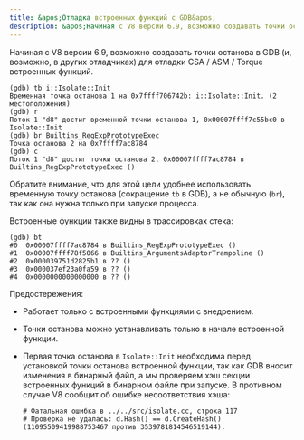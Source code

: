 ```yaml
---
title: &apos;Отладка встроенных функций с GDB&apos;
description: &apos;Начиная с V8 версии 6.9, возможно создавать точки останова в GDB для отладки CSA / ASM / Torque встроенных функций.&apos;
---
```

Начиная с V8 версии 6.9, возможно создавать точки останова в GDB (и, возможно, в других отладчиках) для отладки CSA / ASM / Torque встроенных функций.

```
(gdb) tb i::Isolate::Init
Временная точка останова 1 на 0x7ffff706742b: i::Isolate::Init. (2 местоположения)
(gdb) r
Поток 1 "d8" достиг временной точки останова 1, 0x00007ffff7c55bc0 в Isolate::Init
(gdb) br Builtins_RegExpPrototypeExec
Точка останова 2 на 0x7ffff7ac8784
(gdb) c
Поток 1 "d8" достиг точки останова 2, 0x00007ffff7ac8784 в Builtins_RegExpPrototypeExec ()
```

Обратите внимание, что для этой цели удобнее использовать временную точку останова (сокращение `tb` в GDB), а не обычную (`br`), так как она нужна только при запуске процесса.

Встроенные функции также видны в трассировках стека:

```
(gdb) bt
#0  0x00007ffff7ac8784 в Builtins_RegExpPrototypeExec ()
#1  0x00007ffff78f5066 в Builtins_ArgumentsAdaptorTrampoline ()
#2  0x000039751d2825b1 в ?? ()
#3  0x000037ef23a0fa59 в ?? ()
#4  0x0000000000000000 в ?? ()
```

Предостережения:

- Работает только с встроенными функциями с внедрением.
- Точки останова можно устанавливать только в начале встроенной функции.
- Первая точка останова в `Isolate::Init` необходима перед установкой точки останова встроенной функции, так как GDB вносит изменения в бинарный файл, а мы проверяем хэш секции встроенных функций в бинарном файле при запуске. В противном случае V8 сообщит об ошибке несоответствия хэша:

    ```
    # Фатальная ошибка в ../../src/isolate.cc, строка 117
    # Проверка не удалась: d.Hash() == d.CreateHash() (11095509419988753467 против 3539781814546519144).
    ```
